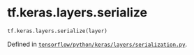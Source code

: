 <div itemscope itemtype="http://developers.google.com/ReferenceObject">
<meta itemprop="name" content="tf.keras.layers.serialize" />
<meta itemprop="path" content="Stable" />
</div>

# tf.keras.layers.serialize

``` python
tf.keras.layers.serialize(layer)
```



Defined in [`tensorflow/python/keras/layers/serialization.py`](/code/stable/tensorflow/python/keras/layers/serialization.py).

